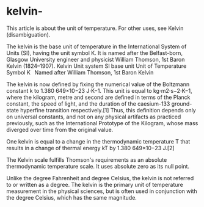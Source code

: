 # kelvin-
This article is about the unit of temperature. For other uses, see Kelvin (disambiguation).

The kelvin is the base unit of temperature in the International System of Units (SI), having the unit symbol K. It is named after the Belfast-born, Glasgow University engineer and physicist William Thomson, 1st Baron Kelvin (1824–1907).
Kelvin
Unit system
	SI base unit
Unit of
	Temperature
Symbol
	K 
Named after
	William Thomson, 1st Baron Kelvin

The kelvin is now defined by fixing the numerical value of the Boltzmann constant k to 1.380 649×10−23 J⋅K−1. This unit is equal to kg⋅m2⋅s−2⋅K−1, where the kilogram, metre and second are defined in terms of the Planck constant, the speed of light, and the duration of the caesium-133 ground-state hyperfine transition respectively.[1] Thus, this definition depends only on universal constants, and not on any physical artifacts as practiced previously, such as the International Prototype of the Kilogram, whose mass diverged over time from the original value.

One kelvin is equal to a change in the thermodynamic temperature T that results in a change of thermal energy kT by 1.380 649×10−23 J.[2]

The Kelvin scale fulfills Thomson's requirements as an absolute thermodynamic temperature scale. It uses absolute zero as its null point.

Unlike the degree Fahrenheit and degree Celsius, the kelvin is not referred to or written as a degree. The kelvin is the primary unit of temperature measurement in the physical sciences, but is often used in conjunction with the degree Celsius, which has the same magnitude. 
